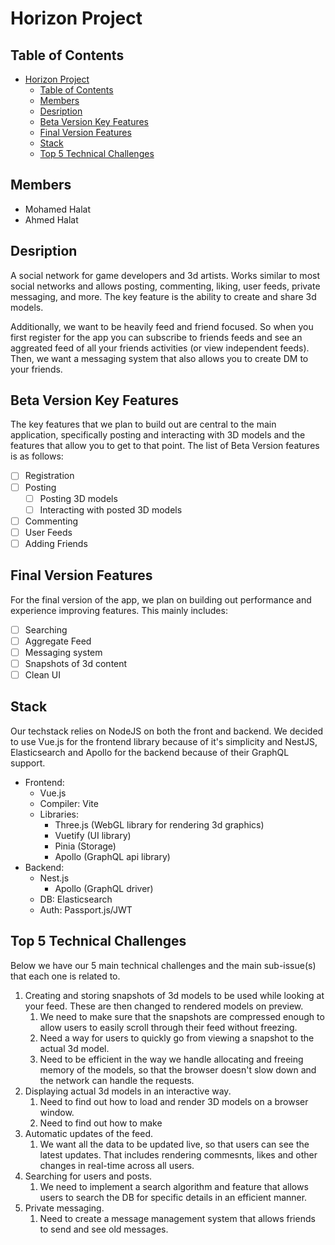 # Horizon Project

## Table of Contents
- [Horizon Project](#horizon-project)
  - [Table of Contents](#table-of-contents)
  - [Members](#members)
  - [Desription](#desription)
  - [Beta Version Key Features](#beta-version-key-features)
  - [Final Version Features](#final-version-features)
  - [Stack](#stack)
  - [Top 5 Technical Challenges](#top-5-technical-challenges)

## Members
- Mohamed Halat
- Ahmed Halat

## Desription
A social network for game developers and 3d artists. Works similar to most social networks and allows posting, commenting, liking, user feeds, private messaging, and more.
The key feature is the ability to create and share 3d models.

Additionally, we want to be heavily feed and friend focused. So when you first register for the app you can subscribe to friends feeds and see an aggreated feed of all your friends activities (or view independent feeds).
Then, we want a messaging system that also allows you to create DM to your friends.
## Beta Version Key Features
The key features that we plan to build out are central to the main application, specifically posting and interacting with 3D models and
the features that allow you to get to that point.
The list of Beta Version features is as follows:
- [ ] Registration
- [ ] Posting
  - [ ] Posting 3D models
  - [ ] Interacting with posted 3D models
- [ ] Commenting
- [ ] User Feeds
- [ ] Adding Friends

## Final Version Features
For the final version of the app, we plan on building out performance and experience improving features.
This mainly includes:
- [ ] Searching
- [ ] Aggregate Feed
- [ ] Messaging system
- [ ] Snapshots of 3d content
- [ ] Clean UI

## Stack
Our techstack relies on NodeJS on both the front and backend. We decided to use Vue.js for the frontend library because of it's simplicity
and NestJS, Elasticsearch and Apollo for the backend because of their GraphQL support.
- Frontend:
  - Vue.js
  - Compiler: Vite
  - Libraries:
    - Three.js (WebGL library for rendering 3d graphics)
    - Vuetify (UI library)
    - Pinia (Storage)
    - Apollo (GraphQL api library)
- Backend:
  - Nest.js
    - Apollo (GraphQL driver)
  - DB: Elasticsearch
  - Auth: Passport.js/JWT

## Top 5 Technical Challenges
Below we have our 5 main technical challenges and the main sub-issue(s) that each one is related to.
1. Creating and storing snapshots of 3d models to be used while looking at your feed. These are then changed to rendered models on preview.
   1. We need to make sure that the snapshots are compressed enough to allow users to easily scroll through their feed without freezing.
   2. Need a way for users to quickly go from viewing a snapshot to the actual 3d model.
   3. Need to be efficient in the way we handle allocating and freeing memory of the models, so that the browser doesn't slow down and the network can handle the requests.
2. Displaying actual 3d models in an interactive way.
   1. Need to find out how to load and render 3D models on a browser window.
   2. Need to find out how to make
3. Automatic updates of the feed.
   1. We want all the data to be updated live, so that users can see the latest updates. That includes rendering commesnts, likes and other changes in real-time across all users.
4. Searching for users and posts.
   1. We need to implement a search algorithm and feature that allows users to search the DB for specific details in an efficient manner.
5. Private messaging.
   1. Need to create a message management system that allows friends to send and see old messages.

